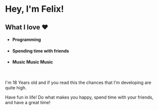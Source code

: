 # Hey, I'm Felix!

## What I love ❤️
- #### Programming
- #### Spending time with friends
- #### Music Music Music

<br />

I'm 18 Years old and if you read this the chances that I'm developing are quite high.

Have fun in life! Do what makes you happy, spend time with your friends, and have a great time!

